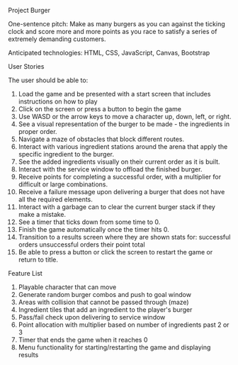 Project Burger

One-sentence pitch: Make as many burgers as you can against the ticking clock and score more and more points as you race to satisfy a series of extremely demanding customers.

Anticipated technologies: HTML, CSS, JavaScript, Canvas, Bootstrap

User Stories

The user should be able to:
1. Load the game and be presented with a start screen that includes instructions on how to play
2. Click on the screen or press a button to begin the game
3. Use WASD or the arrow keys to move a character up, down, left, or right.
4. See a visual representation of the burger to be made - the ingredients in proper order.
5. Navigate a maze of obstacles that block different routes.
6. Interact with various ingredient stations around the arena that apply the specific ingredient to the burger.
7. See the added ingredients visually on their current order as it is built.
8. Interact with the service window to offload the finished burger.
9. Receive points for completing a successful order, with a multiplier for difficult or large combinations.
10. Receive a failure message upon delivering a burger that does not have all the required elements.
11. Interact with a garbage can to clear the current burger stack if they make a mistake.
12. See a timer that ticks down from some time to 0.
13. Finish the game automatically once the timer hits 0.
14. Transition to a results screen where they are shown stats for:
    successful orders
    unsuccessful orders
    their point total
15. Be able to press a button or click the screen to restart the game or return to title.

Feature List
1. Playable character that can move
2. Generate random burger combos and push to goal window
3. Areas with collision that cannot be passed through (maze)
4. Ingredient tiles that add an ingredient to the player's burger
5. Pass/fail check upon delivering to service window
6. Point allocation with multiplier based on number of ingredients past 2 or 3
7. Timer that ends the game when it reaches 0
8. Menu functionality for starting/restarting the game and displaying results